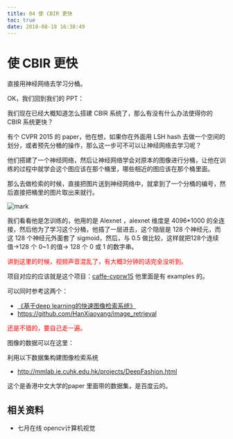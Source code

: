 ```yaml
---
title: 04 使 CBIR 更快
toc: true
date: 2018-08-18 16:38:49
---
```



# 使 CBIR 更快

直接用神经网络去学习分桶。

OK，我们回到我们的 PPT：

我们现在已经大概知道怎么搭建 CBIR 系统了，那么有没有什么办法使得你的 CBIR 系统更快？

有个 CVPR 2015 的 paper，他在想，如果你在外面用 LSH hash 去做一个空间的划分，或者预先分桶的操作，那么这一步可不可以让神经网络去学习呢？

他们搭建了一个神经网络，然后让神经网络学会对原本的图像进行分桶，让他在训练的过程中就学会这个图应该在那个桶里，哪些相近的图应该在那个桶里面。

那么去做检索的时候，直接把图片送到神经网络中，就拿到了一个分桶的编号，然后直接把桶里的图片取出来就行。

![mark](http://pacdb2bfr.bkt.clouddn.com/blog/image/180814/6BciKklJg8.png?imageslim)

我们看看他是怎训练的，他用的是 Alexnet ，alexnet 维度是 4096*1000 的全连接，然后他为了学习这个分桶，他插了一层进去，这个隐层是 128 个神经元，而这 128 个神经元外面套了 sigmoid，然后，与 0.5 做比较，这样就把128个连续值->128 个 0~1 的值-> 128 个 0 或 1 的数字串。

<span style="color:red;">讲到这里的时候，视频声音混乱了，有大概3分钟的话完全没听到。</span>


项目对应的应该就是这个项目：[caffe-cvprw15](https://github.com/kevinlin311tw/caffe-cvprw15)
他里面是有 examples 的。


可以同时参考这两个：
- [《基于deep learning的快速图像检索系统》](http://blog.csdn.net/han_xiaoyang/article/details/50856583)
- https://github.com/HanXiaoyang/image_retrieval



<span style="color:red;">还是不错的，要自己走一遍。</span>



图像的数据可以在这里：

利⽤以下数据集构建图像检索系统
-  http://mmlab.ie.cuhk.edu.hk/projects/DeepFashion.html

这个是香港中文大学的paper 里面带的数据集，是百度云的。






## 相关资料

- 七月在线 opencv计算机视觉
